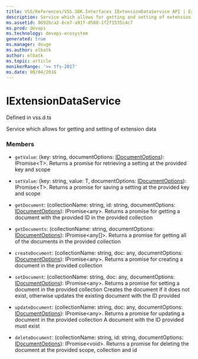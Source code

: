 ```yaml
---
title: VSS/References/VSS.SDK.Interfaces IExtensionDataService API | Extensions for Azure DevOps Services
description: Service which allows for getting and setting of extension data
ms.assetid: 8692bca2-8ce7-a91f-d508-1f2f1535c4c7
ms.prod: devops
ms.technology: devops-ecosystem
generated: true
ms.manager: douge
ms.author: elbatk
author: elbatk
ms.topic: article
monikerRange: '>= tfs-2017'
ms.date: 08/04/2016
---
```


# IExtensionDataService

Defined in vss.d.ts


Service which allows for getting and setting of extension data 

### Members

* `getValue`: (key: string, documentOptions: [IDocumentOptions](../../../VSS/References/VSS_SDK_Interfaces/IDocumentOptions.md)): IPromise&lt;T&gt;. Returns a promise for retrieving a setting at the provided key and scope

* `setValue`: (key: string, value: T, documentOptions: [IDocumentOptions](../../../VSS/References/VSS_SDK_Interfaces/IDocumentOptions.md)): IPromise&lt;T&gt;. Returns a promise for saving a setting at the provided key and scope

* `getDocument`: (collectionName: string, id: string, documentOptions: [IDocumentOptions](../../../VSS/References/VSS_SDK_Interfaces/IDocumentOptions.md)): IPromise&lt;any&gt;. Returns a promise for getting a document with the provided ID in the provided collection

* `getDocuments`: (collectionName: string, documentOptions: [IDocumentOptions](../../../VSS/References/VSS_SDK_Interfaces/IDocumentOptions.md)): IPromise&lt;any[]&gt;. Returns a promise for getting all of the documents in the provided collection

* `createDocument`: (collectionName: string, doc: any, documentOptions: [IDocumentOptions](../../../VSS/References/VSS_SDK_Interfaces/IDocumentOptions.md)): IPromise&lt;any&gt;. Returns a promise for creating a document in the provided collection

* `setDocument`: (collectionName: string, doc: any, documentOptions: [IDocumentOptions](../../../VSS/References/VSS_SDK_Interfaces/IDocumentOptions.md)): IPromise&lt;any&gt;. Returns a promise for setting a document in the provided collection
Creates the document if it does not exist, otherwise updates the existing document with the ID provided

* `updateDocument`: (collectionName: string, doc: any, documentOptions: [IDocumentOptions](../../../VSS/References/VSS_SDK_Interfaces/IDocumentOptions.md)): IPromise&lt;any&gt;. Returns a promise for updating a document in the provided collection
A document with the ID provided must exist

* `deleteDocument`: (collectionName: string, id: string, documentOptions: [IDocumentOptions](../../../VSS/References/VSS_SDK_Interfaces/IDocumentOptions.md)): IPromise&lt;void&gt;. Returns a promise for deleting the document at the provided scope, collection and id


